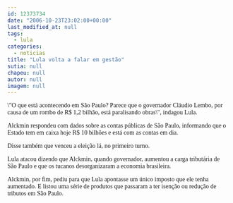 ```yaml
---
id: 12373734
date: "2006-10-23T23:02:00+00:00"
last_modified_at: null
tags:
  - lula
categories:
  - noticias
title: "Lula volta a falar em gestão"
sutia: null
chapeu: null
autor: null
imagem: null
---
```

<p><P><FONT face=Verdana>\"O que está acontecendo em São Paulo? Parece que o governador Cláudio Lembo, por causa de um rombo de R$ 1,2 bilhão, está paralisando obras\", indagou Lula.</FONT></P></p>
<p><P><FONT face=Verdana>Alckmin respondeu com dados sobre as contas públicas de São Paulo, informando que o Estado tem em caixa hoje R$ 10 bilhões e está com as contas em dia.</FONT></P></p>
<p><P><FONT face=Verdana>Disse também que venceu a eleição lá, no primeiro turno.</FONT></P></p>
<p><P><FONT face=Verdana>Lula atacou dizendo que Alckmin, quando governador, aumentou a carga tributária de São Paulo e que os tucanos desorganizaram a economia brasileira.</FONT></P></p>
<p><P><FONT face=Verdana>Alckmin, por fim, pediu para que Lula apontasse um único imposto que ele tenha aumentado. E listou uma série de produtos que passaram a ter isenção ou redução de tributos em São Paulo.</FONT></P> </p>
